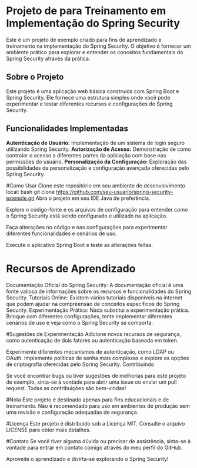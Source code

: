 # Projeto de para Treinamento em Implementação do Spring Security

Este é um projeto de exemplo criado para fins de aprendizado e treinamento na implementação do Spring Security. O objetivo é fornecer um ambiente prático para explorar e entender os conceitos fundamentais do Spring Security através da prática.

## Sobre o Projeto
Este projeto é uma aplicação web básica construída com Spring Boot e Spring Security. Ele fornece uma estrutura simples onde você pode experimentar e testar diferentes recursos e configurações do Spring Security.

## Funcionalidades Implementadas
**Autenticação de Usuário:** Implementação de um sistema de login seguro utilizando Spring Security.
**Autorização de Acesso:** Demonstração de como controlar o acesso a diferentes partes da aplicação com base nas permissões do usuário.
**Personalização da Configuração:** Exploração das possibilidades de personalização e configuração avançada oferecidas pelo Spring Security.

#Como Usar
Clone este repositório em seu ambiente de desenvolvimento local: bash git clone https://github.com/seu-usuario/spring-security-example.git
Abra o projeto em seu IDE Java de preferência.

Explore o código-fonte e os arquivos de configuração para entender como o Spring Security está sendo configurado e utilizado na aplicação.

Faça alterações no código e nas configurações para experimentar diferentes funcionalidades e cenários de uso.

Execute o aplicativo Spring Boot e teste as alterações feitas.

# Recursos de Aprendizado
Documentação Oficial do Spring Security: A documentação oficial é uma fonte valiosa de informações sobre os recursos e funcionalidades do Spring Security.
Tutoriais Online: Existem vários tutoriais disponíveis na internet que podem ajudar na compreensão de conceitos específicos do Spring Security.
Experimentação Prática: Nada substitui a experimentação prática. Brinque com diferentes configurações, tente implementar diferentes cenários de uso e veja como o Spring Security se comporta.

#Sugestões de Experimentação
Adicione novos recursos de segurança, como autenticação de dois fatores ou autenticação baseada em token.

Experimente diferentes mecanismos de autenticação, como LDAP ou OAuth.
Implemente políticas de senha mais complexas e explore as opções de criptografia oferecidas pelo Spring Security.
Contribuindo

Se você encontrar bugs ou tiver sugestões de melhorias para este projeto de exemplo, sinta-se à vontade para abrir uma issue ou enviar um pull request. Todas as contribuições são bem-vindas!

#Nota
Este projeto é destinado apenas para fins educacionais e de treinamento. Não é recomendado para uso em ambientes de produção sem uma revisão e configuração adequadas de segurança.

#Licença
Este projeto é distribuído sob a Licença MIT. Consulte o arquivo LICENSE para obter mais detalhes.

#Contato
Se você tiver alguma dúvida ou precisar de assistência, sinta-se à vontade para entrar em contato comigo através do meu perfil do GitHub.

Aproveite o aprendizado e divirta-se explorando o Spring Security!
